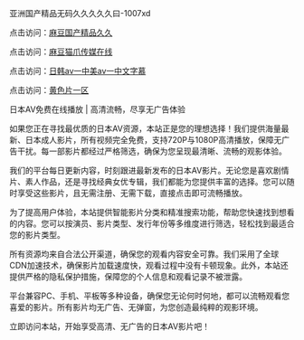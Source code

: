 亚洲国产精品无码久久久久久曰-1007xd

点击访问：<a href="https://heiliaowzu4ur.pages.dev">麻豆国产精品久久</a>

点击访问：<a href="https://heiliaozj3tjd.pages.dev">麻豆猫爪传媒在线</a>

点击访问：<a href="https://heiliaoe8ajia.pages.dev">日韩av一中美av一中文字慕</a>

点击访问：<a href="https://heiliaoxqkkct.pages.dev">黄色片一区</a>

日本AV免费在线播放 | 高清流畅，尽享无广告体验

如果您正在寻找最优质的日本AV资源，本站正是您的理想选择！我们提供海量最新、日本成人影片，所有视频完全免费，支持720P与1080P高清播放，保障无广告干扰。每一部影片都经过严格筛选，确保为您呈现最清晰、流畅的观影体验。

我们的平台每日更新内容，时刻跟进最新发布的日本AV影片。无论您是喜欢剧情片、素人作品，还是寻找经典女优专辑，我们都能为您提供丰富的选择。您可以随时享受这些影片，且无需注册、无需下载，直接点击即可流畅播放。

为了提高用户体验，本站提供智能影片分类和精准搜索功能，帮助您快速找到想看的内容。您可以按演员、影片类型、发行年份等多维度进行筛选，轻松找到最适合您的影片类型。

所有资源均来自合法公开渠道，确保您的观看内容安全可靠。我们采用了全球CDN加速技术，确保影片加载速度快，观看过程中没有卡顿现象。此外，本站还提供严格的隐私保护措施，保障您的个人信息和观看记录不被泄露。

平台兼容PC、手机、平板等多种设备，确保您无论何时何地，都可以流畅观看您喜爱的影片。所有影片均无广告、无弹窗，为您创造最纯粹的观影环境。

立即访问本站，开始享受高清、无广告的日本AV影片吧！  

<span style="display:none;">[Canonical link]( https://github.com/riben1231/15903 ）</span>

